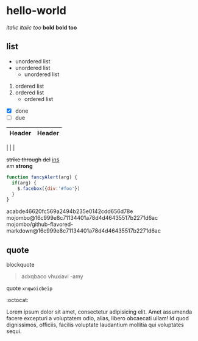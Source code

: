 # hello-world

*italic* _italic too_ **bold** __bold too__
## list
* unordered list
* unordered list
  * unordered list
  
1. ordered list
2. ordered list
   * ordered list
   
- [x] done
- [ ] due

Header | Header
------------ | ------
| 
|
|

~~strike through~~ <del>del</del> <ins>ins</ins> <br/> <em>em</em> <strong>strong</strong>

```javascript
function fancyAlert(arg) {
  if(arg) {
    $.facebox({div:'#foo'})
  }
}
```
acabde46620fc569a2494b235e0142cdd656d78e <br/>
mojombo@16c999e8c71134401a78d4d46435517b2271d6ac <br/>
mojombo/github-flavored-markdown@16c999e8c71134401a78d4d46435517b2271d6ac

## quote
blockquote
>adxqbaco
>vhuxiavi
>-amy

quote
`xnqwoicbeip`

:octocat:

Lorem ipsum dolor sit amet, consectetur adipisicing elit. Amet assumenda facere excepturi a voluptatem odio, alias, libero obcaecati ullam! Id quod dignissimos, officiis, facilis voluptate laudantium mollitia qui voluptates sequi.